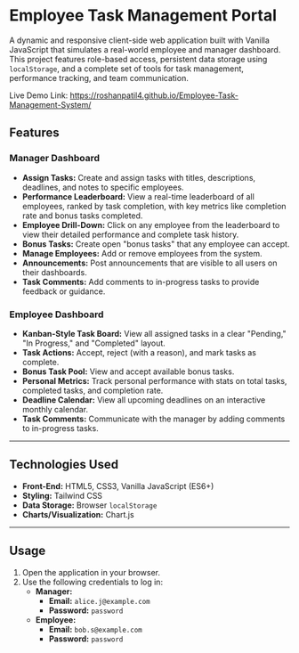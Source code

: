 # Employee Task Management Portal

A dynamic and responsive client-side web application built with Vanilla JavaScript that simulates a real-world employee and manager dashboard. This project features role-based access, persistent data storage using `localStorage`, and a complete set of tools for task management, performance tracking, and team communication.

Live Demo Link:
https://roshanpatil4.github.io/Employee-Task-Management-System/


## Features

### Manager Dashboard
* **Assign Tasks:** Create and assign tasks with titles, descriptions, deadlines, and notes to specific employees.
* **Performance Leaderboard:** View a real-time leaderboard of all employees, ranked by task completion, with key metrics like completion rate and bonus tasks completed.
* **Employee Drill-Down:** Click on any employee from the leaderboard to view their detailed performance and complete task history.
* **Bonus Tasks:** Create open "bonus tasks" that any employee can accept.
* **Manage Employees:** Add or remove employees from the system.
* **Announcements:** Post announcements that are visible to all users on their dashboards.
* **Task Comments:** Add comments to in-progress tasks to provide feedback or guidance.

### Employee Dashboard
* **Kanban-Style Task Board:** View all assigned tasks in a clear "Pending," "In Progress," and "Completed" layout.
* **Task Actions:** Accept, reject (with a reason), and mark tasks as complete.
* **Bonus Task Pool:** View and accept available bonus tasks.
* **Personal Metrics:** Track personal performance with stats on total tasks, completed tasks, and completion rate.
* **Deadline Calendar:** View all upcoming deadlines on an interactive monthly calendar.
* **Task Comments:** Communicate with the manager by adding comments to in-progress tasks.

---
## Technologies Used

* **Front-End:** HTML5, CSS3, Vanilla JavaScript (ES6+)
* **Styling:** Tailwind CSS
* **Data Storage:** Browser `localStorage`
* **Charts/Visualization:** Chart.js

---
## Usage

1.  Open the application in your browser.
2.  Use the following credentials to log in:
    * **Manager:**
        * **Email:** `alice.j@example.com`
        * **Password:** `password`
    * **Employee:**
        * **Email:** `bob.s@example.com`
        * **Password:** `password`

